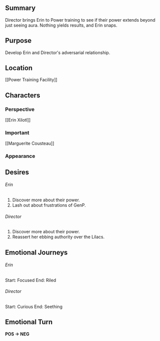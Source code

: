 ## Summary
Director brings Erin to Power training to see if their power extends beyond just seeing aura. Nothing yields results, and Erin snaps.
## Purpose
Develop Erin and Director's adversarial relationship.
## Location
[[Power Training Facility]]
## Characters 
### Perspective
[[Erin Xilotl]]
### Important
[[Marguerite Cousteau]]
### Appearance
## Desires
###### Erin
1. Discover more about their power.
2. Lash out about frustrations of GenP.
###### Director
1. Discover more about their power.
2. Reassert her ebbing authority over the Lilacs.
## Emotional Journeys
###### Erin
Start: Focused
End: Riled
###### Director
Start: Curious
End: Seething
## Emotional Turn
**POS -> NEG**